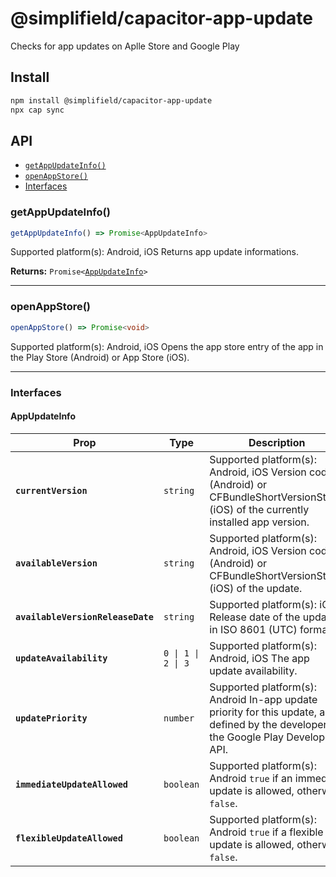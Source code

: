 # @simplifield/capacitor-app-update

Checks for app updates on Aplle Store and Google Play

## Install

```bash
npm install @simplifield/capacitor-app-update
npx cap sync
```

## API

<docgen-index>

* [`getAppUpdateInfo()`](#getappupdateinfo)
* [`openAppStore()`](#openappstore)
* [Interfaces](#interfaces)

</docgen-index>

<docgen-api>
<!--Update the source file JSDoc comments and rerun docgen to update the docs below-->

### getAppUpdateInfo()

```typescript
getAppUpdateInfo() => Promise<AppUpdateInfo>
```

Supported platform(s): Android, iOS
Returns app update informations.

**Returns:** <code>Promise&lt;<a href="#appupdateinfo">AppUpdateInfo</a>&gt;</code>

--------------------


### openAppStore()

```typescript
openAppStore() => Promise<void>
```

Supported platform(s): Android, iOS
Opens the app store entry of the app in the Play Store (Android) or App Store (iOS).

--------------------


### Interfaces


#### AppUpdateInfo

| Prop                              | Type                          | Description                                                                                                                            |
| --------------------------------- | ----------------------------- | -------------------------------------------------------------------------------------------------------------------------------------- |
| **`currentVersion`**              | <code>string</code>           | Supported platform(s): Android, iOS Version code (Android) or CFBundleShortVersionString (iOS) of the currently installed app version. |
| **`availableVersion`**            | <code>string</code>           | Supported platform(s): Android, iOS Version code (Android) or CFBundleShortVersionString (iOS) of the update.                          |
| **`availableVersionReleaseDate`** | <code>string</code>           | Supported platform(s): iOS Release date of the update in ISO 8601 (UTC) format.                                                        |
| **`updateAvailability`**          | <code>0 \| 1 \| 2 \| 3</code> | Supported platform(s): Android, iOS The app update availability.                                                                       |
| **`updatePriority`**              | <code>number</code>           | Supported platform(s): Android In-app update priority for this update, as defined by the developer in the Google Play Developer API.   |
| **`immediateUpdateAllowed`**      | <code>boolean</code>          | Supported platform(s): Android `true` if an immediate update is allowed, otherwise `false`.                                            |
| **`flexibleUpdateAllowed`**       | <code>boolean</code>          | Supported platform(s): Android `true` if a flexible update is allowed, otherwise `false`.                                              |

</docgen-api>
